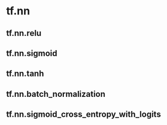 

# tf.nn

## tf.nn.relu

## tf.nn.sigmoid

## tf.nn.tanh

## tf.nn.batch_normalization

## tf.nn.sigmoid_cross_entropy_with_logits